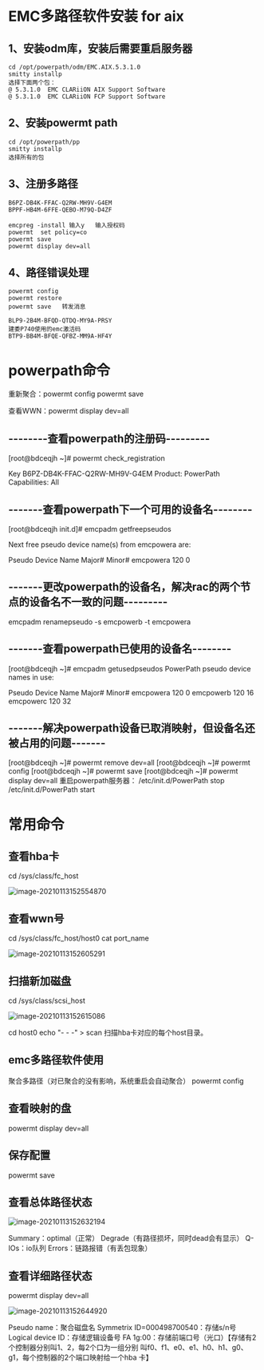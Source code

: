 # EMC多路径软件安装 for aix

## 1、安装odm库，安装后需要重启服务器

```shell
cd /opt/powerpath/odm/EMC.AIX.5.3.1.0
smitty installp
选择下面两个包：
@ 5.3.1.0  EMC CLARiiON AIX Support Software
@ 5.3.1.0  EMC CLARiiON FCP Support Software 
```

## 2、安装powermt path

```shell
cd /opt/powerpath/pp
smitty installp
选择所有的包
```

## 3、注册多路径

```shell
B6PZ-DB4K-FFAC-Q2RW-MH9V-G4EM
BPPF-HB4M-6FFE-QEBO-M79Q-D4ZF

emcpreg -install 输入y   输入授权码
powermt  set policy=co
powermt save
powermt display dev=all
```

## 4、路径错误处理

```shell
powermt config   
powermt restore   
powermt save   转发消息

BLP9-2B4M-BFQD-QTDQ-MY9A-PRSY 
建委P740使用的emc激活码
BTP9-BB4M-BFQE-QFBZ-MM9A-HF4Y
```

# powerpath命令

重新聚合：powermt config
	   powermt save

查看WWN：powermt display dev=all

## --------查看powerpath的注册码---------

[root@bdceqjh ~]# powermt check_registration

Key B6PZ-DB4K-FFAC-Q2RW-MH9V-G4EM
  Product: PowerPath
  Capabilities: All 

## -------查看powerpath下一个可用的设备名--------

[root@bdceqjh init.d]# emcpadm getfreepseudos

Next free pseudo device name(s) from emcpowera are:

Pseudo Device Name      Major# Minor#
	emcpowera         120      0

## -------更改powerpath的设备名，解决rac的两个节点的设备名不一致的问题---------

emcpadm renamepseudo -s emcpowerb -t emcpowera

  

## -------查看powerpath已使用的设备名--------

[root@bdceqjh ~]# emcpadm getusedpseudos
PowerPath pseudo device names in use:

Pseudo Device Name      Major# Minor#
	emcpowera         120      0
	emcpowerb         120     16
	emcpowerc         120     32 
	

## -------解决powerpath设备已取消映射，但设备名还被占用的问题-------

[root@bdceqjh ~]# powermt remove dev=all
[root@bdceqjh ~]# powermt config
[root@bdceqjh ~]# powermt save
[root@bdceqjh ~]# powermt display dev=all
重启powerpath服务器：
/etc/init.d/PowerPath stop
/etc/init.d/PowerPath start



# 常用命令

## 查看hba卡

cd /sys/class/fc_host

![image-20210113152554870](C:\Users\Administrator\AppData\Roaming\Typora\typora-user-images\image-20210113152554870.png)

## 查看wwn号

cd /sys/class/fc_host/host0
cat port_name

![image-20210113152605291](C:\Users\Administrator\AppData\Roaming\Typora\typora-user-images\image-20210113152605291.png)

## 扫描新加磁盘

cd /sys/class/scsi_host

![image-20210113152615086](C:\Users\Administrator\AppData\Roaming\Typora\typora-user-images\image-20210113152615086.png)

cd host0
echo "- - -" > scan
扫描hba卡对应的每个host目录。

## emc多路径软件使用

聚合多路径（对已聚合的没有影响，系统重启会自动聚合）
powermt config

## 查看映射的盘

powermt display dev=all

## 保存配置

powermt save

## 查看总体路径状态

![image-20210113152632194](C:\Users\Administrator\AppData\Roaming\Typora\typora-user-images\image-20210113152632194.png)

Summary：optimal（正常）
          Degrade（有路径损坏，同时dead会有显示）
Q-IOs：io队列
Errors：链路报错（有丢包现象）

## 查看详细路径状态

powermt display dev=all

![image-20210113152644920](C:\Users\Administrator\AppData\Roaming\Typora\typora-user-images\image-20210113152644920.png)

Pseudo name：聚合磁盘名
Symmetrix ID=000498700540：存储s/n号
Logical device ID：存储逻辑设备号
FA  1g:00：存储前端口号（光口）【存储有2个控制器分别叫1、2，每2个口为一组分别
           叫f0、f1、e0、e1、h0、h1、g0、g1，每个控制器的2个端口映射给一个hba
           卡】